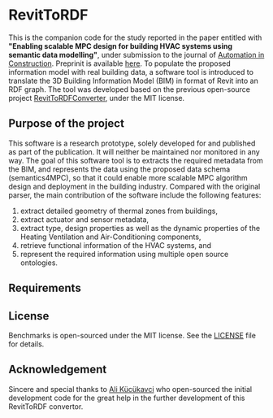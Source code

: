 # RevitToRDF

This is the companion code for the study reported in the paper entitled with **"Enabling scalable MPC design for building HVAC systems using semantic data modelling"**, under submission to the journal of [Automation in Construction](https://www.sciencedirect.com/journal/automation-in-construction). Preprinit is available [here](https://papers.ssrn.com/sol3/papers.cfm?abstract_id=4875326).
To populate the proposed information model with real building data, a software tool is introduced to translate the 3D Building Information Model (BIM) in format of Revit into an RDF graph. The tool was developed based on the previous open-source project [RevitToRDFConverter](https://github.com/Semantic-HVAC-Tool/Parser), under the MIT license. 

## Purpose of the project

This software is a research prototype, solely developed for and published as part of the publication. It will neither be maintained nor monitored in any way. The goal of this software tool is to extracts the required metadata from the BIM, and
represents the data using the proposed data schema (semantics4MPC), so that it could enable more scalable MPC algorithm design and deployment in the building industry. Compared with the original parser, the main contribution of the software include the following features:

1. extract detailed geometry of thermal zones from buildings,
1. extract actuator and sensor metadata,
1. extract type, design properties as well as the dynamic properties of the Heating Ventilation and Air-Conditioning components,
1. retrieve functional information of the HVAC systems, and
1. represent the required information using multiple open source ontologies.

## Requirements


## License

Benchmarks is open-sourced under the MIT license. See the
[LICENSE](LICENSE) file for details.


## Acknowledgement
Sincere and special thanks to  [Ali Kücükavci](https://orcid.org/0000-0001-9883-4633) who open-sourced the initial development code for the great help in the further development of this RevitToRDF convertor. 